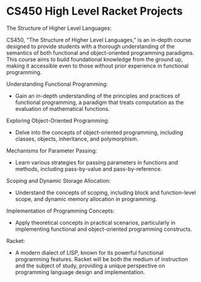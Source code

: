 # CS450 High Level Racket Projects
The Structure of Higher Level Languages:

CS450, "The Structure of Higher Level Languages," is an in-depth course designed to provide students with a thorough understanding of the semantics of both functional and object-oriented programming paradigms. This course aims to build foundational knowledge from the ground up, making it accessible even to those without prior experience in functional programming.

Understanding Functional Programming:
  - Gain an in-depth understanding of the principles and practices of functional programming, a paradigm that treats computation as the evaluation of mathematical functions.

Exploring Object-Oriented Programming:
  - Delve into the concepts of object-oriented programming, including classes, objects, inheritance, and polymorphism.

Mechanisms for Parameter Passing:
  - Learn various strategies for passing parameters in functions and methods, including pass-by-value and pass-by-reference.

Scoping and Dynamic Storage Allocation:
  - Understand the concepts of scoping, including block and function-level scope, and dynamic memory allocation in programming.

Implementation of Programming Concepts:
  - Apply theoretical concepts in practical scenarios, particularly in implementing functional and object-oriented programming constructs.

Racket:
  - A modern dialect of LISP, known for its powerful functional programming features. Racket will be both the medium of instruction and the subject of study, providing a unique perspective on programming language design and implementation.
